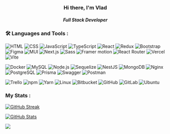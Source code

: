   <div id="header" align="center">
    <h3>Hi there, I'm Vlad</h3>
    <h5>Full Stack Developer</h5>
  </div>

### :hammer_and_wrench: Languages and Tools :

![HTML](https://img.shields.io/static/v1?label=&message=HTML&color=%23E34F26&style=for-the-badge&logo=HTML5&logoColor=white)
![CSS](https://img.shields.io/static/v1?label=&message=CSS&color=%231572B6&style=for-the-badge&logo=CSS3&logoColor=white)
![JavaScript](https://img.shields.io/static/v1?label=&message=JavaScript&color=gray&style=for-the-badge&logo=javascript&logoColor=%23F7DF1E)
![TypeScript](https://img.shields.io/static/v1?label=&message=TypeScript&color=%233178C6&style=for-the-badge&logo=TypeScript&logoColor=white)
![React](https://img.shields.io/static/v1?label=&message=React&color=gray&logo=React&style=for-the-badge&logoColor=%2361DAFB)
![Redux](https://img.shields.io/static/v1?label=&message=Redux&color=%23764ABC&logo=Redux&style=for-the-badge&logoColor=white)
![Bootstrap](https://img.shields.io/static/v1?label=&message=Bootstrap&color=%237952B3&style=for-the-badge&logo=bootstrap&logoColor=white)
![Figma](https://img.shields.io/static/v1?label=&message=Figma&color=%23F24E1E&style=for-the-badge&logo=figma&logoColor=white)
![MUI](https://img.shields.io/static/v1?label=&message=MUI&color=%23007FFF&style=for-the-badge&logo=MUI&logoColor=white)
![Next.js](https://img.shields.io/static/v1?label=&message=Next.js&color=black&style=for-the-badge&logo=Next.js&logoColor=white)
![Sass](https://img.shields.io/static/v1?label=&message=Sass&color=%23CC6699&style=for-the-badge&logo=Sass&logoColor=white)
![Framer motion](https://img.shields.io/static/v1?label=&message=Framer+motion&color=%230055FF&style=for-the-badge&logo=framer&logoColor=white)
![React Router](https://img.shields.io/static/v1?label=&message=React+Router&color=%23CA4245&style=for-the-badge&logo=reactrouter&logoColor=white)
![Vercel](https://img.shields.io/static/v1?label=&message=Vercel&color=%23000000&style=for-the-badge&logo=Vercel&logoColor=white)
![Vite](https://img.shields.io/static/v1?label=&message=Vite&color=%23646CFF&style=for-the-badge&logo=Vite&logoColor=white)

![Docker](https://img.shields.io/static/v1?label=&message=Docker&color=%232496ED&style=for-the-badge&logo=docker&logoColor=white)
![MySQL](https://img.shields.io/static/v1?label=&message=MySQL&color=%234479A1&style=for-the-badge&logo=MySQL&logoColor=white)
![Node.js](https://img.shields.io/static/v1?label=&message=Node.js&color=%23339933&style=for-the-badge&logo=node.js&logoColor=white)
![Sequelize](https://img.shields.io/static/v1?label=&message=Sequelize&color=%2352B0E7&style=for-the-badge&logo=sequelize&logoColor=white)
![NestJS](https://img.shields.io/static/v1?label=&message=NestJS&color=%23E0234E&style=for-the-badge&logo=NestJS&logoColor=white)
![MongoDB](https://img.shields.io/static/v1?label=&message=MongoDB&color=%2347A248&style=for-the-badge&logo=mongoDB&logoColor=white)
![Nginx](https://img.shields.io/static/v1?label=&message=Nginx&color=%23009639&style=for-the-badge&logo=Nginx&logoColor=white)
![PostgreSQL](https://img.shields.io/static/v1?label=&message=PostgreSQL&color=%234169E1&style=for-the-badge&logo=postgresql&logoColor=white)
![Prisma](https://img.shields.io/static/v1?label=&message=Prisma&color=%232D3748&style=for-the-badge&logo=Prisma&logoColor=white)
![Swagger](https://img.shields.io/static/v1?label=&message=Swagger&color=%2385EA2D&style=for-the-badge&logo=Swagger&logoColor=white)
![Postman](https://img.shields.io/static/v1?label=&message=Postman&color=%23FF6C37&style=for-the-badge&logo=postman&logoColor=white)

![Trello](https://img.shields.io/static/v1?label=&message=Trello&color=%230052CC&style=for-the-badge&logo=Trello&logoColor=white)
![npm](https://img.shields.io/static/v1?label=&message=npm&color=%23CB3837&style=for-the-badge&logo=npm&logoColor=white)
![Yarn](https://img.shields.io/static/v1?label=&message=Yarn&color=%232C8EBB&style=for-the-badge&logo=Yarn&logoColor=white)
![Linux](https://img.shields.io/static/v1?label=&message=Linux&color=%23FCC624&style=for-the-badge&logo=linux&logoColor=white)
![Bitbucket](https://img.shields.io/static/v1?label=&message=Bitbucket&color=%230052CC&style=for-the-badge&logo=bitbucket&logoColor=white)
![GitHub](https://img.shields.io/static/v1?label=&message=GitHub&color=%23181717&style=for-the-badge&logo=github&logoColor=white)
![GitLab](https://img.shields.io/static/v1?label=&message=GitLab&color=%23FC6D26&style=for-the-badge&logo=gitlab&logoColor=white)
![Ubuntu](https://img.shields.io/static/v1?label=&message=Ubuntu&color=%23E95420&style=for-the-badge&logo=ubuntu&logoColor=white)

### My Stats :

[![GitHub Streak](http://github-readme-streak-stats.herokuapp.com?user=Vladislav-Simonenko&theme=sunset-gradient&hide_border=true)](https://git.io/streak-stats)

[![GitHub Stats](https://github-readme-stats.vercel.app/api?username=Vladislav-Simonenko&title_color=ffffff&text_color=ffffff&icon_color=ffffff&bg_color=1F214D,50366F,BF3475,EE6C45)](https://github.com/anuraghazra/github-readme-stats)

![](http://github-profile-summary-cards.vercel.app/api/cards/repos-per-language?username=Vladislav-Simonenko&theme=vision_friendly_dark)

<!--
**Vladislav-Simonenko/Vladislav-Simonenko** is a ✨ _special_ ✨ repository because its `README.md` (this file) appears on your GitHub profile.

Here are some ideas to get you started:

- 🔭 I’m currently working on ...
- 🌱 I’m currently learning ...
- 👯 I’m looking to collaborate on ...
- 🤔 I’m looking for help with ...
- 💬 Ask me about ...
- 📫 How to reach me: ...
- 😄 Pronouns: ...
- ⚡ Fun fact: ...
  -->
